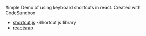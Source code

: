 #imple Demo of using keyboard shortcuts in react.
Created with CodeSandbox
* [shortcut.js](http://www.openjs.com/scripts/events/keyboard_shortcuts/) -Shortcut js library
* [reactsrap](https://reactstrap.github.io/)
